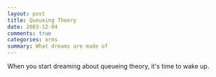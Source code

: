 ```yaml
---
layout: post
title: Queueing Theory
date: 2003-12-04
comments: true
categories: orms
summary: What dreams are made of
---
```


When you start dreaming about queueing theory, it's time to wake up.